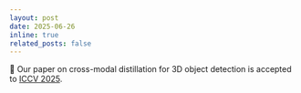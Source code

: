 ```yaml
---
layout: post
date: 2025-06-26
inline: true
related_posts: false
---
```


📝 Our paper on cross-modal distillation for 3D object detection is accepted to <a href="https://iccv.thecvf.com/" target="_blank" rel="noopener noreferrer">ICCV 2025</a>.
